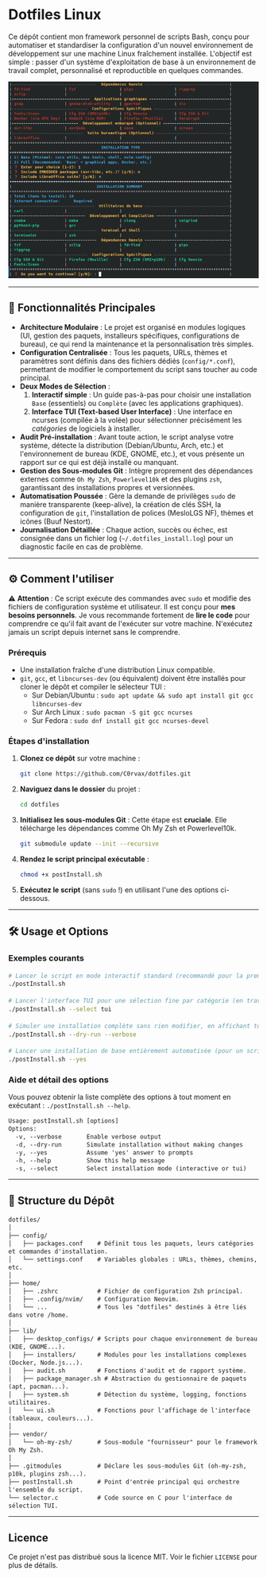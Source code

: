 # Dotfiles Linux

Ce dépôt contient mon framework personnel de scripts Bash, conçu pour automatiser et standardiser la configuration d'un nouvel environnement de développement sur une machine Linux fraîchement installée. L'objectif est simple : passer d'un système d'exploitation de base à un environnement de travail complet, personnalisé et reproductible en quelques commandes.

<p align="center">
<img src="https://raw.githubusercontent.com/C0rvax/dotfiles/main/dotfiles.png" alt="Aperçu du script en action"/>
</p>

---

## 🚀 Fonctionnalités Principales

-   **Architecture Modulaire** : Le projet est organisé en modules logiques (UI, gestion des paquets, installeurs spécifiques, configurations de bureau), ce qui rend la maintenance et la personnalisation très simples.
-   **Configuration Centralisée** : Tous les paquets, URLs, thèmes et paramètres sont définis dans des fichiers dédiés (`config/*.conf`), permettant de modifier le comportement du script sans toucher au code principal.
-   **Deux Modes de Sélection** :
    1.  **Interactif simple** : Un guide pas-à-pas pour choisir une installation `Base` (essentiels) ou `Complète` (avec les applications graphiques).
    2.  **Interface TUI (Text-based User Interface)** : Une interface en ncurses (compilée à la volée) pour sélectionner précisément les *catégories* de logiciels à installer.
-   **Audit Pré-installation** : Avant toute action, le script analyse votre système, détecte la distribution (Debian/Ubuntu, Arch, etc.) et l'environnement de bureau (KDE, GNOME, etc.), et vous présente un rapport sur ce qui est déjà installé ou manquant.
-   **Gestion des Sous-modules Git** : Intègre proprement des dépendances externes comme `Oh My Zsh`, `Powerlevel10k` et des plugins `zsh`, garantissant des installations propres et versionnées.
-   **Automatisation Poussée** : Gère la demande de privilèges `sudo` de manière transparente (keep-alive), la création de clés SSH, la configuration de `git`, l'installation de polices (MesloLGS NF), thèmes et icônes (Buuf Nestort).
-   **Journalisation Détaillée** : Chaque action, succès ou échec, est consignée dans un fichier log (`~/.dotfiles_install.log`) pour un diagnostic facile en cas de problème.

---

## ⚙️ Comment l'utiliser

⚠️ **Attention** : Ce script exécute des commandes avec `sudo` et modifie des fichiers de configuration système et utilisateur. Il est conçu pour **mes besoins personnels**. Je vous recommande fortement de **lire le code** pour comprendre ce qu'il fait avant de l'exécuter sur votre machine. N'exécutez jamais un script depuis internet sans le comprendre.

### Prérequis

-   Une installation fraîche d'une distribution Linux compatible.
-   `git`, `gcc`, et `libncurses-dev` (ou équivalent) doivent être installés pour cloner le dépôt et compiler le sélecteur TUI :
    -   Sur Debian/Ubuntu : `sudo apt update && sudo apt install git gcc libncurses-dev`
    -   Sur Arch Linux : `sudo pacman -S git gcc ncurses`
    -   Sur Fedora : `sudo dnf install git gcc ncurses-devel`

### Étapes d'installation

1.  **Clonez ce dépôt** sur votre machine :
    ```bash
    git clone https://github.com/C0rvax/dotfiles.git
    ```

2.  **Naviguez dans le dossier** du projet :
    ```bash
    cd dotfiles
    ```

3.  **Initialisez les sous-modules Git** : Cette étape est **cruciale**. Elle télécharge les dépendances comme Oh My Zsh et Powerlevel10k.
    ```bash
    git submodule update --init --recursive
    ```

4.  **Rendez le script principal exécutable** :
    ```bash
    chmod +x postInstall.sh
    ```

5.  **Exécutez le script** (sans `sudo` !) en utilisant l'une des options ci-dessous.

---

## 🛠️ Usage et Options

### Exemples courants

```bash
# Lancer le script en mode interactif standard (recommandé pour la première fois)
./postInstall.sh

# Lancer l'interface TUI pour une sélection fine par catégorie (en travaux)
./postInstall.sh --select tui

# Simuler une installation complète sans rien modifier, en affichant toutes les étapes
./postInstall.sh --dry-run --verbose

# Lancer une installation de base entièrement automatisée (pour un script de provisioning)
./postInstall.sh --yes
```

### Aide et détail des options

Vous pouvez obtenir la liste complète des options à tout moment en exécutant : `./postInstall.sh --help`.

```text
Usage: postInstall.sh [options]
Options:
  -v, --verbose       Enable verbose output
  -d, --dry-run       Simulate installation without making changes
  -y, --yes           Assume 'yes' answer to prompts
  -h, --help          Show this help message
  -s, --select        Select installation mode (interactive or tui)
```

---

## 📂 Structure du Dépôt

```text
dotfiles/
│
├── config/
│   ├── packages.conf    # Définit tous les paquets, leurs catégories et commandes d'installation.
│   └── settings.conf    # Variables globales : URLs, thèmes, chemins, etc.
│
├── home/
│   ├── .zshrc           # Fichier de configuration Zsh principal.
│   ├── .config/nvim/    # Configuration Neovim.
│   └── ...              # Tous les "dotfiles" destinés à être liés dans votre /home.
│
├── lib/
│   ├── desktop_configs/ # Scripts pour chaque environnement de bureau (KDE, GNOME...).
│   ├── installers/      # Modules pour les installations complexes (Docker, Node.js...).
│   ├── audit.sh         # Fonctions d'audit et de rapport système.
│   ├── package_manager.sh # Abstraction du gestionnaire de paquets (apt, pacman...).
│   ├── system.sh        # Détection du système, logging, fonctions utilitaires.
│   └── ui.sh            # Fonctions pour l'affichage de l'interface (tableaux, couleurs...).
│
├── vendor/
│   └── oh-my-zsh/       # Sous-module "fournisseur" pour le framework Oh My Zsh.
│
├── .gitmodules          # Déclare les sous-modules Git (oh-my-zsh, p10k, plugins zsh...).
├── postInstall.sh       # Point d'entrée principal qui orchestre l'ensemble du script.
└── selector.c           # Code source en C pour l'interface de sélection TUI.
```
---

## Licence

Ce projet n'est pas distribué sous la licence MIT. Voir le fichier `LICENSE` pour plus de détails.
